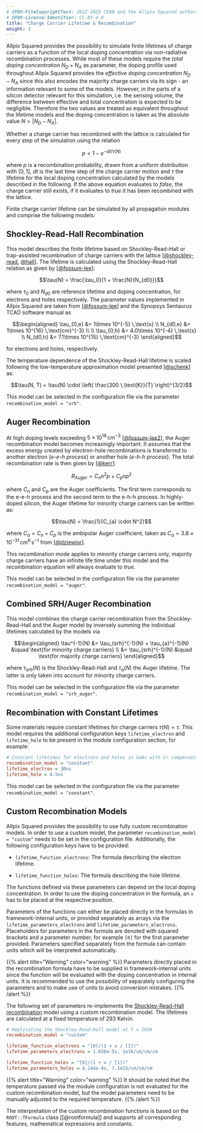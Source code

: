 ```yaml
---
# SPDX-FileCopyrightText: 2022-2025 CERN and the Allpix Squared authors
# SPDX-License-Identifier: CC-BY-4.0
title: "Charge Carrier Lifetime & Recombination"
weight: 3
---
```


Allpix Squared provides the possibility to simulate finite lifetimes of charge carriers as a function of the local doping
concentration via non-radiative recombination processes. While most of these models require the *total doping concentration*
$`N_D + N_A`$ as parameter, the doping profile used throughout Allpix Squared provides the *effective doping concentration*
$`N_D - N_A`$ since this also encodes the majority charge carriers via its sign - an information relevant to some of the
models. However, in the parts of a silicon detector relevant for this simulation, i.e. the sensing volume, the difference
between effective and total concentration is expected to be negligible. Therefore the two values are treated as equivalent
throughout the lifetime models and the doping concentration is taken as the absolute value $`N = \left|N_D - N_A\right|`$.

Whether a charge carrier has recombined with the lattice is calculated for every step of the simulation using the relation

```math
p < 1 - e^{- dt / \tau(N)}
```

where $`p`$ is a recombination probability, drawn from a uniform distribution with $`[0, 1]`$, $`dt`$ is the last time step
of the charge carrier motion and $`\tau`$ the lifetime for the local doping concentration calculated by the models described
in the following. If the above equation evaluates to *false*, the charge carrier still exists, if it evaluates to *true* it
has been recombined with the lattice.

Finite charge carrier lifetime can be simulated by all propagation modules and comprise the following models:

## Shockley-Read-Hall Recombination

This model describes the finite lifetime based on Shockley-Read-Hall or trap-assisted recombination of charge carriers with
the lattice \[[@shockley-read], [@hall]\]. The lifetime is calculated using the Shockley-Read-Hall relation as given by
\[[@fossum-lee]\]:

```math
\tau(N) = \frac{\tau_0}{1 + \frac{N}{N_{d0}}}
```

where $`\tau_0`$ and $`N_{d0}`$ are reference lifetime and doping concentration, for electrons and holes respectively. The
parameter values implemented in Allpix Squared are taken from \[[@fossum-lee]\] and the Synopsys Sentaurus TCAD software
manual as

```math
\begin{aligned}
\tau_{0,e} &=  1\times 10^{-5} \,\text{s} \\
N_{d0,e}   &=  1\times 10^{16} \,\text{cm}^{-3} \\
\\
\tau_{0,h} &= 4.0\times 10^{-4} \,\text{s} \\
N_{d0,h}   &= 7.1\times 10^{15} \,\text{cm}^{-3}
\end{aligned}
```

for electrons and holes, respectively.

The temperature dependence of the Shockley-Read-Hall lifetime is scaled following the low-temperature approximation model
presented \[[@schenk]\] as:

```math
\tau(N, T) = \tau(N) \cdot \left( \frac{300 \,\text{K}}{T} \right)^{3/2}
```

This model can be selected in the configuration file via the parameter `recombination_model = "srh"`.

## Auger Recombination

At high doping levels exceeding $`5\times 10^{18} \,\text{cm}^{-3}`$ \[[@fossum-lee2]\], the Auger recombination model becomes
increasingly important. It assumes that the excess energy created by electron-hole recombinations is transferred to another
electron (*e-e-h process*) or another hole (*e-h-h process*). The total recombination rate is then given by \[[@kerr]\]:

```math
R_{Auger} = C_n n^2p + C_p n p^2
```

where $`C_n`$ and $`C_p`$ are the Auger coefficients. The first term corresponds to the e-e-h process and the second term to
the e-h-h process. In highly-doped silicon, the Auger lifetime for minority charge carriers can be written as:

```math
\tau(N) = \frac{1}{C_{a} \cdot N^2}
```

where $`C_{a} = C_{n} + C_{p}`$ is the ambipolar Auger coefficient, taken as
$`C_{a} = 3.8\times 10^{-31} \,\text{cm}^6\,\text{s}^{-1}`$ from \[[@dziewior]\].

This recombination mode applies to minority charge carriers only, majority charge carriers have an infinite life time under
this model and the recombination equation will always evaluate to *true*.

This model can be selected in the configuration file via the parameter `recombination_model = "auger"`.

## Combined SRH/Auger Recombination

This model combines the charge carrier recombination from the Shockley-Read-Hall and the Auger model by inversely summing the
individual lifetimes calculated by the models via

```math
\begin{aligned}
\tau^{-1}(N) &= \tau_{srh}^{-1}(N) + \tau_{a}^{-1}(N) &\quad \text{for minority charge carriers} \\
             &= \tau_{srh}^{-1}(N)                    &\quad \text{for majority charge carriers}
\end{aligned}
```

where $`\tau_{srh}(N)`$ is the Shockley-Read-Hall and $`\tau_{a}(N)`$ the Auger lifetime. The latter is only taken into
account for minority charge carriers.

This model can be selected in the configuration file via the parameter `recombination_model = "srh_auger"`.

## Recombination with Constant Lifetimes

Some materials require constant lifetimes for charge carriers $`\tau(N) = \tau`$. This model requires the additional
configuration keys `lifetime_electron` and `lifetime_hole` to be present in the module configuration section, for example:

```ini
# Constant lifetimes for electrons and holes in GaAs with Cr compensation:
recombination_model = "constant"
lifetime_electron = 30ns
lifetime_hole = 4.5ns
```

This model can be selected in the configuration file via the parameter `recombination_model = "constant"`.

## Custom Recombination Models

Allpix Squared provides the possibility to use fully custom recombination models. In order to use a custom model, the parameter
`recombination_model = "custom"` needs to be set in the configuration file. Additionally, the following configuration keys have to
be provided:

- `lifetime_function_electrons`:
  The formula describing the electron lifetime.

- `lifetime_function_holes`:
  The formula describing the hole lifetime.

The functions defined via these parameters can depend on the local doping concentration. In
order to use the doping concentration in the formula, an `x` has to be placed at the respective position.

Parameters of the functions can either be placed directly in the formulas in framework-internal units, or provided separately
as arrays via the `lifetime_parameters_electrons` and `lifetime_parameters_electrons`. Placeholders for parameters in the
formula are denoted with squared brackets and a parameter number, for example `[0]` for the first parameter provided.
Parameters specified separately from the formula can contain units which will be interpreted automatically.

{{% alert title="Warning" color="warning" %}}
Parameters directly placed in the recombination formula have to be supplied in framework-internal units since the function will be
evaluated with the doping concentration in internal units. It is recommended to use the
possibility of separately configuring the parameters and to make use of units to avoid conversion mistakes.
{{% /alert %}}

The following set of parameters re-implements the [Shockley-Read-Hall recombination](#shockley-read-hall-recombination) model using a custom
recombination model. The lifetimes are calculated at a fixed temperature of 293 Kelvin.

```ini
# Replicating the Shockley-Read-Hall model at T = 293K
recombination_model = "custom"

lifetime_function_electrons = "[0]/(1 + x / [1])"
lifetime_parameters_electrons = 1.036e-5s, 1e16/cm/cm/cm

lifetime_function_holes = "[0]/(1 + x / [1])"
lifetime_parameters_holes = 4.144e-4s, 7.1e15/cm/cm/cm
```

{{% alert title="Warning" color="warning" %}}
It should be noted that the temperature passed via the module configuration is not evaluated for the custom recombination model,
but the model parameters need to be manually adjusted to the required temperature.
{{% /alert %}}

The interpretation of the custom recombination functions is based on the `ROOT::TFormula` class \[[@rootformula]\] and supports
all corresponding features, mathematical expressions and constants.


[@shockley-read]: https://doi.org/10.1103/PhysRev.87.835
[@hall]: https://doi.org/10.1103/PhysRev.87.387
[@fossum-lee]: https://doi.org/10.1016/0038-1101(82)90203-9
[@schenk]: https://doi.org/10.1016/0038-1101(92)90184-E
[@fossum-lee2]: https://doi.org/10.1016/0038-1101(83)90173-9
[@kerr]: https://doi.org/10.1063/1.1432476
[@dziewior]: https://doi.org/10.1063/1.89694
